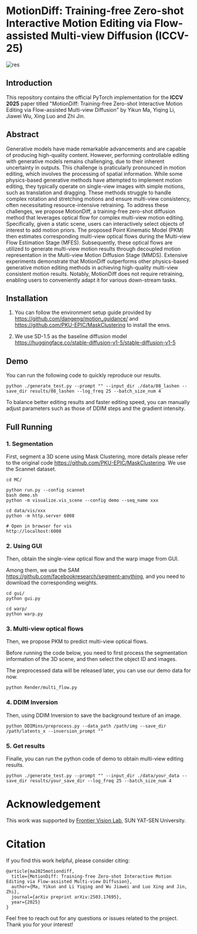 # MotionDiff: Training-free Zero-shot Interactive Motion Editing via Flow-assisted Multi-view Diffusion (ICCV-25)



![res](D:\中山大学\项目汇报\ICCV\res.png)



## Introduction

This repository contains the official PyTorch implementation for the **ICCV 2025** paper titled "MotionDiff: Training-free Zero-shot Interactive Motion Editing via Flow-assisted Multi-view Diffusion" by Yikun Ma, Yiqing Li, Jiawei Wu, Xing Luo and Zhi Jin.



## Abstract

Generative models have made remarkable advancements and are capable of producing high-quality content. However, performing controllable editing with generative models remains challenging, due to their inherent uncertainty in outputs. This challenge is praticularly pronounced in motion editing, which involves the processing of spatial information. While some physics-based generative methods have attempted to implement motion editing, they typically operate on single-view images with simple motions, such as translation and dragging. These methods struggle to handle complex rotation and stretching motions and ensure multi-view consistency, often necessitating resource-intensive retraining. To address these challenges, we propose MotionDiff, a training-free zero-shot diffusion method that leverages optical flow for complex multi-view motion editing. Specifically, given a static scene, users can interactively select objects of interest to add motion priors. The proposed Point Kinematic Model (PKM) then estimates corresponding multi-view optical flows during the Multi-view Flow Estimation Stage (MFES). Subsequently, these optical flows are utilized to generate multi-view motion results through decoupled motion representation in the Multi-view Motion Diffusion Stage (MMDS). Extensive experiments demonstrate that MotionDiff outperforms other physics-based generative motion editing methods in achieving high-quality multi-view consistent motion results. Notably, MotionDiff does not require retraining, enabling users to conveniently adapt it for various down-stream tasks.



## Installation

1. You can follow the environment setup guide provided by https://github.com/dangeng/motion_guidance/ and https://github.com/PKU-EPIC/MaskClustering to install the envs.

2. We use SD-1.5 as the baseline diffusion model https://huggingface.co/stable-diffusion-v1-5/stable-diffusion-v1-5

   

## Demo

You can run the following code to quickly reproduce our results. 

```
python ./generate_test.py --prompt "" --input_dir ./data/08_lashen --save_dir results/08_lashen --log_freq 25 --batch_size_num 4
```

To balance better editing results and faster editing speed, you can manually adjust parameters such as those of DDIM steps and the gradient intensity.



## Full Running

### 1. Segmentation

First, segment a 3D scene using Mask Clustering, more details please refer to the original code https://github.com/PKU-EPIC/MaskClustering.  We use the Scannet dataset.

```
cd MC/

python run.py --config scannet
bash demo.sh
python -m visualize.vis_scene --config demo --seq_name xxx

cd data/vis/xxx
python -m http.server 6008

# Open in browser for vis      
http://localhost:6008
```

### 2. Using GUI

Then, obtain the single-view optical flow and the warp image from GUI. 

Among them, we use the SAM https://github.com/facebookresearch/segment-anything, and you need to download the corresponding weights. 

```
cd gui/
python gui.py

cd warp/
python warp.py
```

### 3. Multi-view optical flows

Then, we propose PKM to predict multi-view optical flows. 

Before running the code below, you need to first process the segmentation information of the 3D scene, and then select the object ID and images. 

The preprocessed data will be released later, you can use our demo data for now. 

```
python Render/multi_flow.py
```

### 4. DDIM Inversion

Then, using DDIM Inversion to save the background texture of an image.

```
python DDIMins/preprocess.py --data_path /path/img --save_dir /path/latents_x --inversion_prompt ""
```

### 5. Get results

Finalle, you can run the python code of demo to obtain multi-view editing results.

```
python ./generate_test.py --prompt "" --input_dir ./data/your_data --save_dir results/your_save_dir --log_freq 25 --batch_size_num 4
```



# Acknowledgement

This work was supported by [Frontier Vision Lab](https://fvl2020.github.io/fvl.github.com/), SUN YAT-SEN University.

# Citation

If you find this work helpful, please consider citing:

```
@article{ma2025motiondiff,
  title={MotionDiff: Training-free Zero-shot Interactive Motion Editing via Flow-assisted Multi-view Diffusion},
  author={Ma, Yikun and Li Yiqing and Wu Jiawei and Luo Xing and Jin, Zhi},
  journal={arXiv preprint arXiv:2503.17695},
  year={2025}
}
```

Feel free to reach out for any questions or issues related to the project. Thank you for your interest!

